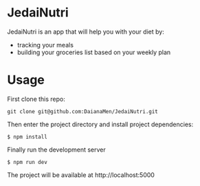 # JedaiNutri

JedaiNutri is an app that will help you with your diet by:
- tracking your meals
- building your groceries list based on your weekly plan

# Usage

First clone this repo:
```shell
git clone git@github.com:DaianaMen/JedaiNutri.git
```

Then enter the project directory and install project dependencies:
```shell
$ npm install
```

Finally run the development server
```shell
$ npm run dev
```

The project will be available at http://localhost:5000